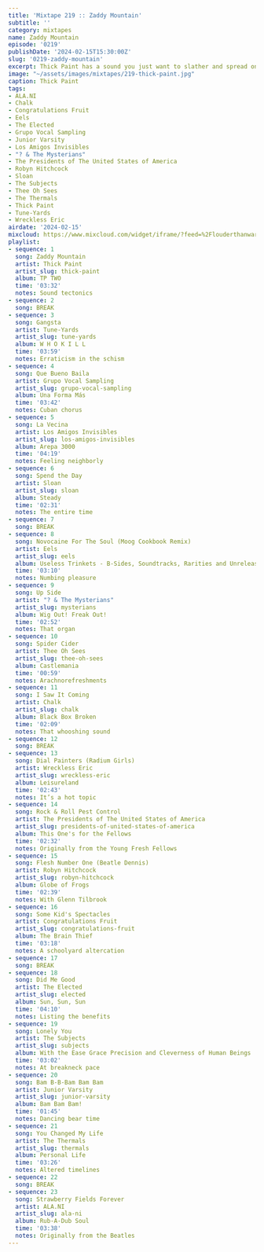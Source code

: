 ```yaml
---
title: 'Mixtape 219 :: Zaddy Mountain'
subtitle: ''
category: mixtapes
name: Zaddy Mountain
episode: '0219'
publishDate: '2024-02-15T15:30:00Z'
slug: '0219-zaddy-mountain'
excerpt: Thick Paint has a sound you just want to slather and spread on.
image: "~/assets/images/mixtapes/219-thick-paint.jpg"
caption: Thick Paint
tags:
- ALA.NI
- Chalk
- Congratulations Fruit
- Eels
- The Elected
- Grupo Vocal Sampling
- Junior Varsity
- Los Amigos Invisibles
- "? & The Mysterians"
- The Presidents of The United States of America
- Robyn Hitchcock
- Sloan
- The Subjects
- Thee Oh Sees
- The Thermals
- Thick Paint
- Tune-Yards
- Wreckless Eric
airdate: '2024-02-15'
mixcloud: https://www.mixcloud.com/widget/iframe/?feed=%2Flouderthanwar%2Fthe-mixtape-219-zaddy-mountain-2024-02-15%2F&hide_artwork=1&hide_cover=1
playlist:
- sequence: 1
  song: Zaddy Mountain
  artist: Thick Paint
  artist_slug: thick-paint
  album: TP TWO
  time: '03:32'
  notes: Sound tectonics
- sequence: 2
  song: BREAK
- sequence: 3
  song: Gangsta
  artist: Tune-Yards
  artist_slug: tune-yards
  album: W H O K I L L
  time: '03:59'
  notes: Erraticism in the schism
- sequence: 4
  song: Que Bueno Baila
  artist: Grupo Vocal Sampling
  artist_slug: grupo-vocal-sampling
  album: Una Forma Más
  time: '03:42'
  notes: Cuban chorus
- sequence: 5
  song: La Vecina
  artist: Los Amigos Invisibles
  artist_slug: los-amigos-invisibles
  album: Arepa 3000
  time: '04:19'
  notes: Feeling neighborly
- sequence: 6
  song: Spend the Day
  artist: Sloan
  artist_slug: sloan
  album: Steady
  time: '02:31'
  notes: The entire time
- sequence: 7
  song: BREAK
- sequence: 8
  song: Novocaine For The Soul (Moog Cookbook Remix)
  artist: Eels
  artist_slug: eels
  album: Useless Trinkets - B-Sides, Soundtracks, Rarities and Unreleased, 1996-2006
  time: '03:10'
  notes: Numbing pleasure
- sequence: 9
  song: Up Side
  artist: "? & The Mysterians"
  artist_slug: mysterians
  album: Wig Out! Freak Out!
  time: '02:52'
  notes: That organ
- sequence: 10
  song: Spider Cider
  artist: Thee Oh Sees
  artist_slug: thee-oh-sees
  album: Castlemania
  time: '00:59'
  notes: Arachnorefreshments
- sequence: 11
  song: I Saw It Coming
  artist: Chalk
  artist_slug: chalk
  album: Black Box Broken
  time: '02:09'
  notes: That whooshing sound
- sequence: 12
  song: BREAK
- sequence: 13
  song: Dial Painters (Radium Girls)
  artist: Wreckless Eric
  artist_slug: wreckless-eric
  album: Leisureland
  time: '02:43'
  notes: It’s a hot topic
- sequence: 14
  song: Rock & Roll Pest Control
  artist: The Presidents of The United States of America
  artist_slug: presidents-of-united-states-of-america
  album: This One's for the Fellows
  time: '02:32'
  notes: Originally from the Young Fresh Fellows
- sequence: 15
  song: Flesh Number One (Beatle Dennis)
  artist: Robyn Hitchcock
  artist_slug: robyn-hitchcock
  album: Globe of Frogs
  time: '02:39'
  notes: With Glenn Tilbrook
- sequence: 16
  song: Some Kid's Spectacles
  artist: Congratulations Fruit
  artist_slug: congratulations-fruit
  album: The Brain Thief
  time: '03:18'
  notes: A schoolyard altercation
- sequence: 17
  song: BREAK
- sequence: 18
  song: Did Me Good
  artist: The Elected
  artist_slug: elected
  album: Sun, Sun, Sun
  time: '04:10'
  notes: Listing the benefits
- sequence: 19
  song: Lonely You
  artist: The Subjects
  artist_slug: subjects
  album: With the Ease Grace Precision and Cleverness of Human Beings
  time: '03:02'
  notes: At breakneck pace
- sequence: 20
  song: Bam B-B-Bam Bam Bam
  artist: Junior Varsity
  artist_slug: junior-varsity
  album: Bam Bam Bam!
  time: '01:45'
  notes: Dancing bear time
- sequence: 21
  song: You Changed My Life
  artist: The Thermals
  artist_slug: thermals
  album: Personal Life
  time: '03:26'
  notes: Altered timelines
- sequence: 22
  song: BREAK
- sequence: 23
  song: Strawberry Fields Forever
  artist: ALA.NI
  artist_slug: ala-ni
  album: Rub-A-Dub Soul
  time: '03:38'
  notes: Originally from the Beatles
---
```


